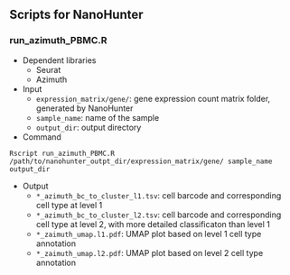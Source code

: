 ## Scripts for NanoHunter

### <a name="run_azimuth"></a>run_azimuth_PBMC.R
* Dependent libraries
  * Seurat
  * Azimuth
* Input
  * `expression_matrix/gene/`: gene expression count matrix folder, generated by NanoHunter
  * `sample_name`: name of the sample
  * `output_dir`: output directory
* Command
```
Rscript run_azimuth_PBMC.R /path/to/nanohunter_outpt_dir/expression_matrix/gene/ sample_name output_dir
```

* Output
  * `*_azimuth_bc_to_cluster_l1.tsv`: cell barcode and corresponding cell type at level 1
  * `*_azimuth_bc_to_cluster_l2.tsv`: cell barcode and corresponding cell type at level 2, with more detailed classificaton than level 1
  * `*_zaimuth_umap.l1.pdf`: UMAP plot based on level 1 cell type annotation
  * `*_zaimuth_umap.l2.pdf`: UMAP plot based on level 2 cell type annotation
